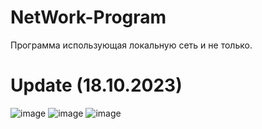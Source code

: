 # NetWork-Program
Программа использующая локальную сеть и не только.
# Update (18.10.2023)
![image](https://github.com/Gollandskiy/NetWork-Program/assets/126692933/b594bd10-d778-476c-9dfd-b291a58f9003)
![image](https://github.com/Gollandskiy/NetWork-Program/assets/126692933/e72eaba2-4c89-4221-9d45-0d510659410e)
![image](https://github.com/Gollandskiy/NetWork-Program/assets/126692933/8e3c88e6-d94b-4f68-8688-8f7cf7a89c6e)





